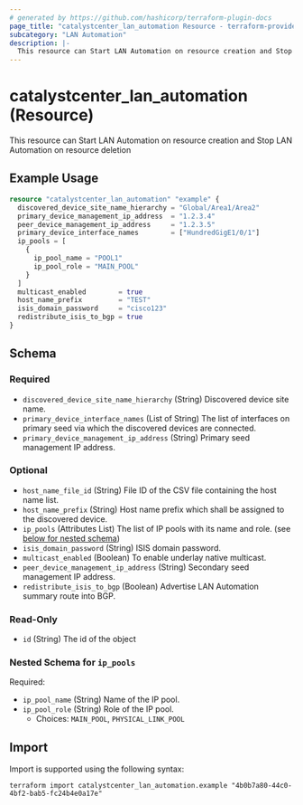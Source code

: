 ```yaml
---
# generated by https://github.com/hashicorp/terraform-plugin-docs
page_title: "catalystcenter_lan_automation Resource - terraform-provider-catalystcenter"
subcategory: "LAN Automation"
description: |-
  This resource can Start LAN Automation on resource creation and Stop LAN Automation on resource deletion
---
```


# catalystcenter_lan_automation (Resource)

This resource can Start LAN Automation on resource creation and Stop LAN Automation on resource deletion

## Example Usage

```terraform
resource "catalystcenter_lan_automation" "example" {
  discovered_device_site_name_hierarchy = "Global/Area1/Area2"
  primary_device_management_ip_address  = "1.2.3.4"
  peer_device_management_ip_address     = "1.2.3.5"
  primary_device_interface_names        = ["HundredGigE1/0/1"]
  ip_pools = [
    {
      ip_pool_name = "POOL1"
      ip_pool_role = "MAIN_POOL"
    }
  ]
  multicast_enabled        = true
  host_name_prefix         = "TEST"
  isis_domain_password     = "cisco123"
  redistribute_isis_to_bgp = true
}
```

<!-- schema generated by tfplugindocs -->
## Schema

### Required

- `discovered_device_site_name_hierarchy` (String) Discovered device site name.
- `primary_device_interface_names` (List of String) The list of interfaces on primary seed via which the discovered devices are connected.
- `primary_device_management_ip_address` (String) Primary seed management IP address.

### Optional

- `host_name_file_id` (String) File ID of the CSV file containing the host name list.
- `host_name_prefix` (String) Host name prefix which shall be assigned to the discovered device.
- `ip_pools` (Attributes List) The list of IP pools with its name and role. (see [below for nested schema](#nestedatt--ip_pools))
- `isis_domain_password` (String) ISIS domain password.
- `multicast_enabled` (Boolean) To enable underlay native multicast.
- `peer_device_management_ip_address` (String) Secondary seed management IP address.
- `redistribute_isis_to_bgp` (Boolean) Advertise LAN Automation summary route into BGP.

### Read-Only

- `id` (String) The id of the object

<a id="nestedatt--ip_pools"></a>
### Nested Schema for `ip_pools`

Required:

- `ip_pool_name` (String) Name of the IP pool.
- `ip_pool_role` (String) Role of the IP pool.
  - Choices: `MAIN_POOL`, `PHYSICAL_LINK_POOL`

## Import

Import is supported using the following syntax:

```shell
terraform import catalystcenter_lan_automation.example "4b0b7a80-44c0-4bf2-bab5-fc24b4e0a17e"
```
